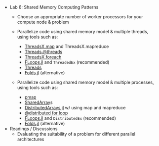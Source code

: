 - Lab 6:  Shared Memory Computing Patterns
   - Choose an appropriate number of worker processors for your compute node & problem
   - Parallelize code using shared memory model & multiple threads, using tools such as:
      + [ThreadsX.map](https://tkf.github.io/ThreadsX.jl/dev/) and ThreadsX.mapreduce
      + [Threads.@threads](https://docs.julialang.org/en/v1/manual/multi-threading/#The-@threads-Macro)
      + [ThreadsX.foreach](https://tkf.github.io/ThreadsX.jl/dev/)
      + [FLoops.jl](https://juliafolds.github.io/FLoops.jl/dev/) and `ThreadedEx` (recommended)
      + [Threads](https://docs.julialang.org/en/v1/manual/multi-threading/)
      + [Folds.jl](https://github.com/JuliaFolds/Folds.jl) (alternative)

   - Parallelize code using shared memory model & multiple processes, using tools such as:
      + [pmap](https://docs.julialang.org/en/v1/stdlib/Distributed/#Distributed.pmap)
      + [SharedArray](https://docs.julialang.org/en/v1/stdlib/SharedArrays/)s
      + [DistributedArrays.jl](https://juliaparallel.github.io/DistributedArrays.jl/stable/) w/ using map and mapreduce
      + [@distributed for loop](https://docs.julialang.org/en/v1/stdlib/Distributed/#Distributed.@distributed)    
      + [FLoops.jl](https://juliafolds.github.io/FLoops.jl/dev/) and `DistributedEx` (recommended)
      + [Folds.jl](https://github.com/JuliaFolds/Folds.jl) (alternative)
- Readings / Discussions
   - Evaluating the suitability of a problem for different parallel architectures

